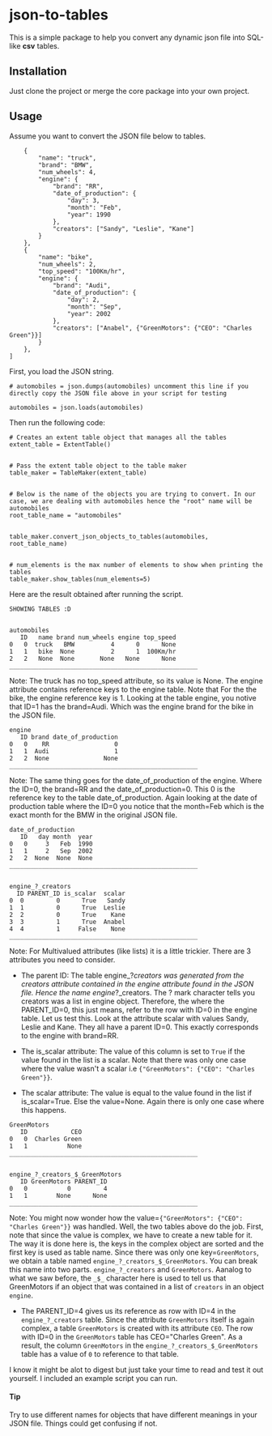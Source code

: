 # json-to-tables
This is a simple package to help you convert any dynamic json file into SQL-like **csv** tables.

## Installation
Just clone the project or merge the core package into your own project.

## Usage
Assume you want to convert the JSON file below to tables.
```automobiles = [
    {
        "name": "truck",
        "brand": "BMW",
        "num_wheels": 4,
        "engine": {
            "brand": "RR",
            "date_of_production": {
                "day": 3,
                "month": "Feb",
                "year": 1990
            },
            "creators": ["Sandy", "Leslie", "Kane"]
        }
    },
    {
        "name": "bike",
        "num_wheels": 2,
        "top_speed": "100Km/hr",
        "engine": {
            "brand": "Audi",
            "date_of_production": {
                "day": 2,
                "month": "Sep",
                "year": 2002
            },
            "creators": ["Anabel", {"GreenMotors": {"CEO": "Charles Green"}}]
        }
    },
]
```
First, you load the JSON string.
```
# automobiles = json.dumps(automobiles) uncomment this line if you directly copy the JSON file above in your script for testing
```
```automobiles = json.loads(automobiles)```

Then run the following code:
```
# Creates an extent table object that manages all the tables
extent_table = ExtentTable()


# Pass the extent table object to the table maker
table_maker = TableMaker(extent_table) 


# Below is the name of the objects you are trying to convert. In our case, we are dealing with automobiles hence the "root" name will be automobiles
root_table_name = "automobiles" 


table_maker.convert_json_objects_to_tables(automobiles, root_table_name)


# num_elements is the max number of elements to show when printing the tables
table_maker.show_tables(num_elements=5)

```

Here are the result obtained after running the script.

```
SHOWING TABLES :D


automobiles
   ID   name brand num_wheels engine top_speed
0   0  truck   BMW          4      0      None
1   1   bike  None          2      1  100Km/hr
2   2   None  None       None   None      None
____________________________________________________

```

Note: The truck has no top_speed attribute, so its value is None. The engine attribute contains reference keys to the engine table. Note that For the the bike, the engine reference key is 1. Looking at the table engine, you notive that ID=1 has the brand=Audi. Which was the engine brand for the bike in the JSON file.

```
engine
   ID brand date_of_production
0   0    RR                  0
1   1  Audi                  1
2   2  None               None
____________________________________________________

```

Note: The same thing goes for the date_of_production of the engine. Where the ID=0, the brand=RR and the date_of_production=0. This 0 is the reference key to the table date_of_production. Again looking at the date of production table where the ID=0 you notice that the month=Feb which is the exact month for the BMW in the original JSON file.

```
date_of_production
   ID   day month  year
0   0     3   Feb  1990
1   1     2   Sep  2002
2   2  None  None  None
____________________________________________________


engine_?_creators
  ID PARENT_ID is_scalar  scalar
0  0         0      True   Sandy
1  1         0      True  Leslie
2  2         0      True    Kane
3  3         1      True  Anabel
4  4         1     False    None
____________________________________________________
```

Note: For Multivalued attributes (like lists) it is a little trickier. There are 3 attributes you need to consider.
* The parent ID: The table engine_?_creators was generated from the creators attribute contained in the engine attribute found in the JSON file. Hence the name engine_?_creators. The ? mark character tells you creators was a list in engine object.
Therefore, the where the PARENT_ID=0, this just means, refer to the row with ID=0 in the engine table. Let us test this. Look at the attribute scalar with values Sandy, Leslie and Kane. They all have a parent ID=0. This exactly corresponds to the engine with brand=RR.

* The is_scalar attribute: The value of this column is set to `True` if the value found in the list is a scalar. Note that there was only one case where the value wasn't a scalar i.e `{"GreenMotors": {"CEO": "Charles Green"}}`.

* The scalar attribute: The value is equal to the value found in the list if is_scalar=True. Else the value=None. Again there is only one case where this happens.

```
GreenMotors
   ID            CEO
0   0  Charles Green
1   1           None
____________________________________________________


engine_?_creators_$_GreenMotors
   ID GreenMotors PARENT_ID
0   0           0         4
1   1        None      None
____________________________________________________
```

Note: You might now wonder how the value=`{"GreenMotors": {"CEO": "Charles Green"}}` was handled. Well, the two tables above do the job. First, note that since the value is complex, we have to create a new table for it. The way it is done here is, the keys in the complex object are sorted and the first key is used as table name. Since there was only one key=`GreenMotors`, we obtain a table named `engine_?_creators_$_GreenMotors`. You can break this name into two parts. `engine_?_creators` and `GreenMotors`. Aanalog to what we saw before, the `_$_` character here is used to tell us that GreenMotors if an object that was contained in a list of `creators` in an object `engine`. 
* The PARENT_ID=4 gives us its reference as row with ID=4 in the `engine_?_creators` table. Since the attribute `GreenMotors` itself is again complex, a table `GreenMotors` is created with its attribute `CEO`. The row with ID=0 in the `GreenMotors` table has CEO="Charles Green". As a result, the column `GreenMotors` in the `engine_?_creators_$_GreenMotors` table has a value of `0` to reference to that table. 


I know it might be alot to digest but just take your time to read and test it out yourself. I included an example script you can run. 

#### Tip

Try to use different names for objects that have different meanings in your JSON file. Things could get confusing if not.
